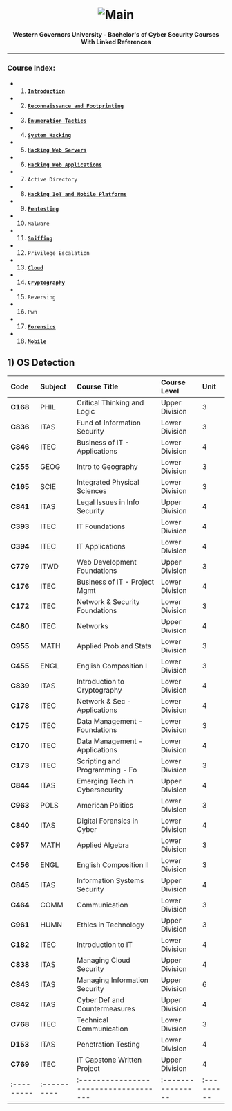 <h1 align="center"><img src="https://cdn.discordapp.com/attachments/929285820437921814/1011656038518366328/Shell2.gif" alt="Main"></a></h1>
<h4 align="center">Western Governors University - Bachelor's of Cyber Security Courses With Linked References</h4>
   
---

### Course Index:
- 1) [**`Introduction`**](https://github.com/Yuma-Tsushima07/Hacking-Handbook/blob/main/Tasks/Introduction.md)
- 2) [**`Reconnaissance and Footprinting`**](https://github.com/Yuma-Tsushima07/Hacking-Handbook/blob/main/Tasks/Reconnaissance-and-Footprinting.md)
- 3) [**`Enumeration Tactics`**](https://github.com/Yuma-Tsushima07/Hacking-Handbook/blob/main/Tasks/Enumeration%20Tactics.md)
- 4) [**`System Hacking`**](https://github.com/Yuma-Tsushima07/Hacking-Handbook/blob/main/Tasks/System%20Hacking.md)
- 5) [**`Hacking Web Servers`**](https://github.com/Yuma-Tsushima07/Hacking-Handbook/blob/main/Tasks/Hacking-Web-Servers.md)
- 6) [**`Hacking Web Applications`**](https://github.com/Yuma-Tsushima07/Hacking-Handbook/blob/main/Tasks/Hacking-Web-Applications.md)
- 7) `Active Directory`
- 8) [**`Hacking IoT and Mobile Platforms`**](https://github.com/Yuma-Tsushima07/Hacking-Handbook/blob/main/Tasks/Hacking%20IoT%20and%20Mobile%20Platforms.md)
- 9) [**`Pentesting`**](https://github.com/Yuma-Tsushima07/Hacking-Handbook/blob/main/Tasks/Pentesting.md)
- 10) `Malware`
- 11) [**`Sniffing`**](https://github.com/Yuma-Tsushima07/Hacking-Handbook/blob/main/Tasks/Sniffing.md)
- 12) `Privilege Escalation` 
- 13) [**`Cloud`**](https://github.com/Yuma-Tsushima07/Hacking-Handbook/blob/main/Tasks/Cloud.md)
- 14) [**`Cryptography`**](https://github.com/Yuma-Tsushima07/Hacking-Handbook/blob/main/Tasks/Cryptography.md)
- 15) `Reversing`
- 16) `Pwn`
- 17) [**`Forensics`**](https://github.com/Yuma-Tsushima07/Hacking-Handbook/blob/main/Tasks/Forensics.md)
- 18) [**`Mobile`**](https://github.com/Yuma-Tsushima07/Hacking-Handbook/blob/main/Tasks/Mobile.md)



## 1) OS Detection

| Code     | Subject   | Course Title                        | Course Level    |  Unit    |
|:---------|:----------|:------------------------------------|:----------------|:---------|
| **C168** | PHIL      | Critical Thinking and Logic         | Upper Division  |  3       |
| **C836** | ITAS      | Fund of Information Security        | Lower Division  |  3       |
| **C846** | ITEC      | Business of IT - Applications       | Lower Division  |  4       |
| **C255** | GEOG      | Intro to Geography                  | Lower Division  |  3       |
| **C165** | SCIE      | Integrated Physical Sciences        | Lower Division  |  3       |
| **C841** | ITAS      | Legal Issues in Info Security       | Upper Division  |  4       |
| **C393** | ITEC      | IT Foundations                      | Lower Division  |  4       |
| **C394** | ITEC      | IT Applications                     | Lower Division  |  4       |
| **C779** | ITWD      | Web Development Foundations         | Upper Division  |  3       |
| **C176** | ITEC      | Business of IT - Project Mgmt       | Lower Division  |  4       |
| **C172** | ITEC      | Network & Security Foundations      | Lower Division  |  3       |
| **C480** | ITEC      | Networks                            | Upper Division  |  4       |
| **C955** | MATH      | Applied Prob and Stats              | Lower Division  |  3       |
| **C455** | ENGL      | English Composition I               | Lower Division  |  3       |
| **C839** | ITAS      | Introduction to Cryptography        | Lower Division  |  4       |
| **C178** | ITEC      | Network & Sec - Applications        | Lower Division  |  4       |
| **C175** | ITEC      | Data Management - Foundations       | Lower Division  |  3       |
| **C170** | ITEC      | Data Management - Applications      | Lower Division  |  4       |
| **C173** | ITEC      | Scripting and Programming - Fo      | Lower Division  |  3       |
| **C844** | ITAS      | Emerging Tech in Cybersecurity      | Upper Division  |  4       |
| **C963** | POLS      | American Politics                   | Lower Division  |  3       |
| **C840** | ITAS      | Digital Forensics in Cyber          | Lower Division  |  4       |
| **C957** | MATH      | Applied Algebra                     | Lower Division  |  3       |
| **C456** | ENGL      | English Composition II              | Lower Division  |  3       |
| **C845** | ITAS      | Information Systems Security        | Upper Division  |  4       |
| **C464** | COMM      | Communication                       | Lower Division  |  3       |
| **C961** | HUMN      | Ethics in Technology                | Upper Division  |  3       |
| **C182** | ITEC      | Introduction to IT                  | Lower Division  |  4       |
| **C838** | ITAS      | Managing Cloud Security             | Upper Division  |  4       |
| **C843** | ITAS      | Managing Information Security       | Upper Division  |  6       |
| **C842** | ITAS      | Cyber Def and Countermeasures       | Upper Division  |  4       |
| **C768** | ITEC      | Technical Communication             | Lower Division  |  3       |
| **D153** | ITAS      | Penetration Testing                 | Lower Division  |  4       |
| **C769** | ITEC      | IT Capstone Written Project         | Upper Division  |  4       |
|:---------|:----------|:------------------------------------|:----------------|:---------|
















